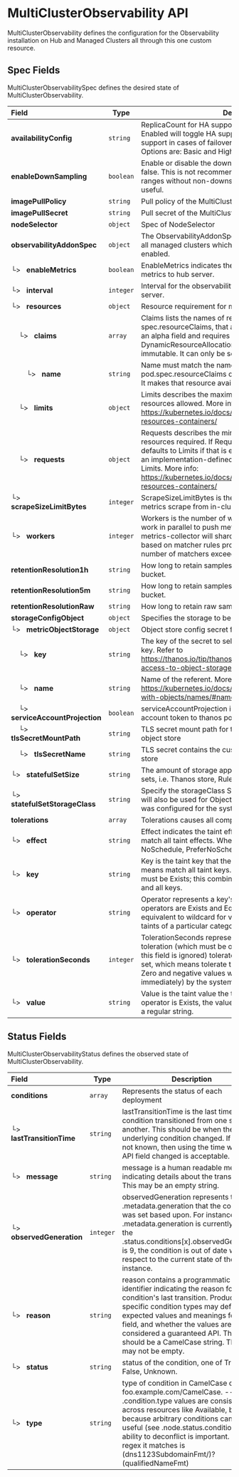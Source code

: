 # MultiClusterObservability API

MultiClusterObservability defines the configuration for the Observability installation on
Hub and Managed Clusters all through this one custom resource.

## Spec Fields

MultiClusterObservabilitySpec defines the desired state of MultiClusterObservability.

| Field | Type | Description | Validations |
|:---|---|---|---|
|  **availabilityConfig** | `string` | ReplicaCount for HA support. Does not affect data stores. Enabled will toggle HA support. This will provide better support in cases of failover but consumes more resources. Options are: Basic and High (default). | N/A |
|  **enableDownSampling** | `boolean` | Enable or disable the downsample. The default value is false. This is not recommended as querying long time ranges without non-downsampled data is not efficient and useful. | N/A |
|  **imagePullPolicy** | `string` | Pull policy of the MultiClusterObservability images | N/A |
|  **imagePullSecret** | `string` | Pull secret of the MultiClusterObservability images | N/A |
|  **nodeSelector** | `object` | Spec of NodeSelector | N/A |
|  **observabilityAddonSpec** | `object` | The ObservabilityAddonSpec defines the global settings for all managed clusters which have observability add-on enabled. | N/A |
| └>&nbsp;&nbsp; **enableMetrics** | `boolean` | EnableMetrics indicates the observability addon push metrics to hub server. | N/A |
| └>&nbsp;&nbsp; **interval** | `integer` | Interval for the observability addon push metrics to hub server. | `Minimum=15`<br>`Maximum=3600` |
| └>&nbsp;&nbsp; **resources** | `object` | Resource requirement for metrics-collector | N/A |
| &nbsp;&nbsp;&nbsp;&nbsp;└>&nbsp;&nbsp; **claims** | `array` | Claims lists the names of resources, defined in spec.resourceClaims, that are used by this container. This is an alpha field and requires enabling the DynamicResourceAllocation feature gate. This field is immutable. It can only be set for containers. | N/A |
| &nbsp;&nbsp;&nbsp;&nbsp;&nbsp;&nbsp;&nbsp;&nbsp;└>&nbsp;&nbsp; **name** | `string` | Name must match the name of one entry in pod.spec.resourceClaims of the Pod where this field is used. It makes that resource available inside a container. | N/A |
| &nbsp;&nbsp;&nbsp;&nbsp;└>&nbsp;&nbsp; **limits** | `object` | Limits describes the maximum amount of compute resources allowed. More info: https://kubernetes.io/docs/concepts/configuration/manage-resources-containers/ | N/A |
| &nbsp;&nbsp;&nbsp;&nbsp;└>&nbsp;&nbsp; **requests** | `object` | Requests describes the minimum amount of compute resources required. If Requests is omitted for a container, it defaults to Limits if that is explicitly specified, otherwise to an implementation-defined value. Requests cannot exceed Limits. More info: https://kubernetes.io/docs/concepts/configuration/manage-resources-containers/ | N/A |
| └>&nbsp;&nbsp; **scrapeSizeLimitBytes** | `integer` | ScrapeSizeLimitBytes is the max size in bytes for a single metrics scrape from in-cluster Prometheus. Default is 1 GiB. | N/A |
| └>&nbsp;&nbsp; **workers** | `integer` | Workers is the number of workers in metrics-collector that work in parallel to push metrics to hub server. If set to > 1, metrics-collector will shard /federate calls to Prometheus, based on matcher rules provided by allowlist. Ensure that number of matchers exceeds number of workers. | `Minimum=1` |
|  **retentionResolution1h** | `string` | How long to retain samples of resolution 2 (1 hour) in bucket. | N/A |
|  **retentionResolution5m** | `string` | How long to retain samples of resolution 1 (5 minutes) in bucket. | N/A |
|  **retentionResolutionRaw** | `string` | How long to retain raw samples in a bucket. | N/A |
|  **storageConfigObject** | `object` | Specifies the storage to be used by Observability | N/A |
| └>&nbsp;&nbsp; **metricObjectStorage** | `object` | Object store config secret for metrics | N/A |
| &nbsp;&nbsp;&nbsp;&nbsp;└>&nbsp;&nbsp; **key** | `string` | The key of the secret to select from. Must be a valid secret key. Refer to https://thanos.io/tip/thanos/storage.md/#configuring-access-to-object-storage for a valid content of key. | N/A |
| &nbsp;&nbsp;&nbsp;&nbsp;└>&nbsp;&nbsp; **name** | `string` | Name of the referent. More info: https://kubernetes.io/docs/concepts/overview/working-with-objects/names/#names | N/A |
| &nbsp;&nbsp;&nbsp;&nbsp;└>&nbsp;&nbsp; **serviceAccountProjection** | `boolean` | serviceAccountProjection indicates whether mount service account token to thanos pods. Default is false. | N/A |
| &nbsp;&nbsp;&nbsp;&nbsp;└>&nbsp;&nbsp; **tlsSecretMountPath** | `string` | TLS secret mount path for the custom certificate for the object store | N/A |
| &nbsp;&nbsp;&nbsp;&nbsp;└>&nbsp;&nbsp; **tlsSecretName** | `string` | TLS secret contains the custom certificate for the object store | N/A |
| └>&nbsp;&nbsp; **statefulSetSize** | `string` | The amount of storage applied to the Observability stateful sets, i.e. Thanos store, Rule, compact and receiver. | N/A |
| └>&nbsp;&nbsp; **statefulSetStorageClass** | `string` | 	Specify the storageClass Stateful Sets. This storage class will also be used for Object Storage if MetricObjectStorage was configured for the system to create the storage. | N/A |
|  **tolerations** | `array` | Tolerations causes all components to tolerate any taints. | N/A |
| └>&nbsp;&nbsp; **effect** | `string` | Effect indicates the taint effect to match. Empty means match all taint effects. When specified, allowed values are NoSchedule, PreferNoSchedule and NoExecute. | N/A |
| └>&nbsp;&nbsp; **key** | `string` | Key is the taint key that the toleration applies to. Empty means match all taint keys. If the key is empty, operator must be Exists; this combination means to match all values and all keys. | N/A |
| └>&nbsp;&nbsp; **operator** | `string` | Operator represents a key's relationship to the value. Valid operators are Exists and Equal. Defaults to Equal. Exists is equivalent to wildcard for value, so that a pod can tolerate all taints of a particular category. | N/A |
| └>&nbsp;&nbsp; **tolerationSeconds** | `integer` | TolerationSeconds represents the period of time the toleration (which must be of effect NoExecute, otherwise this field is ignored) tolerates the taint. By default, it is not set, which means tolerate the taint forever (do not evict). Zero and negative values will be treated as 0 (evict immediately) by the system. | N/A |
| └>&nbsp;&nbsp; **value** | `string` | Value is the taint value the toleration matches to. If the operator is Exists, the value should be empty, otherwise just a regular string. | N/A |
## Status Fields

MultiClusterObservabilityStatus defines the observed state of MultiClusterObservability.

| Field | Type | Description | Validations |
|:---|---|---|---|
|  **conditions** | `array` | Represents the status of each deployment | N/A |
| └>&nbsp;&nbsp; **lastTransitionTime** | `string` | lastTransitionTime is the last time the condition transitioned from one status to another. This should be when the underlying condition changed.  If that is not known, then using the time when the API field changed is acceptable. | N/A |
| └>&nbsp;&nbsp; **message** | `string` | message is a human readable message indicating details about the transition. This may be an empty string. | N/A |
| └>&nbsp;&nbsp; **observedGeneration** | `integer` | observedGeneration represents the .metadata.generation that the condition was set based upon. For instance, if .metadata.generation is currently 12, but the .status.conditions[x].observedGeneration is 9, the condition is out of date with respect to the current state of the instance. | `Minimum=0` |
| └>&nbsp;&nbsp; **reason** | `string` | reason contains a programmatic identifier indicating the reason for the condition's last transition. Producers of specific condition types may define expected values and meanings for this field, and whether the values are considered a guaranteed API. The value should be a CamelCase string. This field may not be empty. | `Pattern=^[A-Za-z]([A-Za-z0-9_,:]*[A-Za-z0-9_])?$` |
| └>&nbsp;&nbsp; **status** | `string` | status of the condition, one of True, False, Unknown. | N/A |
| └>&nbsp;&nbsp; **type** | `string` | type of condition in CamelCase or in foo.example.com/CamelCase. --- Many .condition.type values are consistent across resources like Available, but because arbitrary conditions can be useful (see .node.status.conditions), the ability to deconflict is important. The regex it matches is (dns1123SubdomainFmt/)?(qualifiedNameFmt) | `Pattern=^([a-z0-9]([-a-z0-9]*[a-z0-9])?(\.[a-z0-9]([-a-z0-9]*[a-z0-9])?)*/)?(([A-Za-z0-9][-A-Za-z0-9_.]*)?[A-Za-z0-9])$` |
